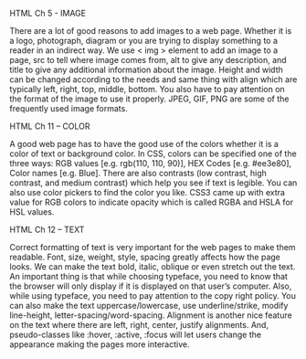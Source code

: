 HTML Ch 5 - IMAGE

There are a lot of good reasons to add images to a web page. Whether it is a logo, photograph, diagram or you are trying to display something to a reader in an indirect way. 
We use < img > element to add an image to a page, src to tell where image comes from, alt to give any description, and title to give any additional information about the image. Height and width can be changed according to the needs and same thing with align which are typically left, right, top, middle, bottom. You also have to pay attention on the format of the image to use it properly. JPEG, GIF, PNG are some of the frequently used image formats. 

HTML Ch 11 – COLOR

A good web page has to have the good use of the colors whether it is a color of text or background color. In CSS, colors can be specified one of the three ways: RGB values [e.g. rgb(110, 110, 90)], HEX Codes [e.g. #ee3e80], Color names [e.g. Blue].
There are also contrasts (low contrast, high contrast, and medium contrast) which help you see if text is legible. You can also use color pickers to find the color you like. CSS3 came up with extra value for RGB colors to indicate opacity which is called RGBA and HSLA for HSL values.

HTML Ch 12 – TEXT

Correct formatting of text is very important for the web pages to make them readable. Font, size, weight, style, spacing greatly affects how the page looks. We can make the text bold, italic, oblique or even stretch out the text. An important thing is that while choosing typeface, you need to know that the browser will only display if it is displayed on that user’s computer. Also, while using typeface, you need to pay attention to the copy right policy. You can also make the text uppercase/lowercase, use underline/strike, modify line-height, letter-spacing/word-spacing. 
Alignment is another nice feature on the text where there are left, right, center, justify alignments. And, pseudo-classes like :hover, :active, :focus will let users change the appearance making the pages more interactive. 
